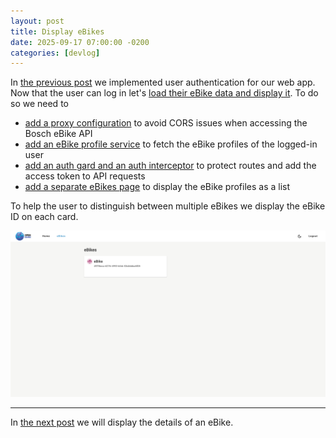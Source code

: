 ```yaml
---
layout: post
title: Display eBikes
date: 2025-09-17 07:00:00 -0200
categories: [devlog]
---
```


In [the previous post](https://open-ebike.github.io/devlog/2025/09/16/implement-authentication.html) we implemented user authentication for our web app.
Now that the user can log in let's [load their eBike data and display it](https://github.com/open-ebike/open-ebike-frontend/issues/3). To do so we need to

* [add a proxy configuration](https://github.com/open-ebike/open-ebike-frontend/commit/aff24419ea0e0d8a92db04cb1ee0545664cd878a) to avoid CORS issues when accessing the Bosch eBike API
* [add an eBike profile service](https://github.com/open-ebike/open-ebike-frontend/commit/3feaeb583a583bf9efdf1bb02959f7964ff60184) to fetch the eBike profiles of the logged-in user
* [add an auth gard and an auth interceptor](https://github.com/open-ebike/open-ebike-frontend/commit/124afd8bd49f9b5f21c5d124df77e1b33ad19338) to protect routes and add the access token to API requests
* [add a separate eBikes page](https://github.com/open-ebike/open-ebike-frontend/commit/131309abd8cccbd9b1470016d67bfe083d8d7ca8) to display the eBike profiles as a list

To help the user to distinguish between multiple eBikes we display the eBike ID on each card.

![web-app-ebikes.png](/assets/2025-09-17/web-app-ebikes.png)

---

In [the next post](https://open-ebike.github.io/devlog/2025/09/18/display-ebike-details.html) we will display the details of an eBike.
